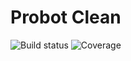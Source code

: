 # Probot Clean
![Build status](https://img.shields.io/travis/com/funivan/probot-clean/master.svg?style=flat-square)
![Coverage](https://img.shields.io/codecov/c/github/funivan/probot-clean.svg?style=flat-square)
